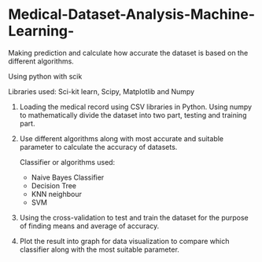 # Medical-Dataset-Analysis-Machine-Learning-

Making prediction and calculate how accurate the dataset is based on the different algorithms.

Using python with scik

Libraries used: Sci-kit learn, Scipy, Matplotlib and Numpy

1. Loading the medical record using CSV libraries in Python.
    Using numpy to mathematically divide the dataset into two part, testing and training part. 
    
2. Use different algorithms along with most accurate and suitable parameter to calculate the accuracy of datasets.

   Classifier or algorithms used:
    - Naive Bayes Classifier
    - Decision Tree
    - KNN neighbour 
    - SVM 
  
3. Using the cross-validation to test and train the dataset for the purpose of finding means and average of accuracy.

4. Plot the result into graph for data visualization to compare which classifier along with the most suitable parameter.

